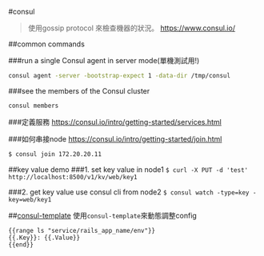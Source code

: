 #consul
>使用gossip protocol 來檢查機器的狀況。
https://www.consul.io/

##common commands

###run a single Consul agent in server mode(單機測試用!)
```sh
consul agent -server -bootstrap-expect 1 -data-dir /tmp/consul
```

###see the members of the Consul cluster
```sh
consul members
```

###定義服務
https://consul.io/intro/getting-started/services.html


###如何串接node
https://consul.io/intro/getting-started/join.html
```sh
$ consul join 172.20.20.11
```


##key value demo
###1. set key value in node1
`$ curl -X PUT -d 'test' http://localhost:8500/v1/kv/web/key1`

###2. get key value use consul cli from node2
`$ consul watch -type=key -key=web/key1`


##[consul-template](https://github.com/hashicorp/consul-template)
使用`consul-template`來動態調整config

```
{{range ls "service/rails_app_name/env"}}
{{.Key}}: {{.Value}}
{{end}}
```